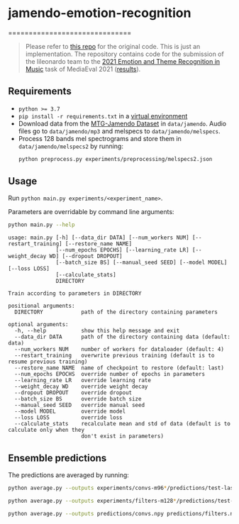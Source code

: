# jamendo-emotion-recognition
==============================

> Please refer to [this repo](https://github.com/vibour/emotion-theme-recognition/tree/main) for the original code. This is just an implementation.
The repository contains code for the submission of the lileonardo team to the [2021 Emotion and Theme Recognition in Music](https://multimediaeval.github.io/2021-Emotion-and-Theme-Recognition-in-Music-Task/) task of MediaEval 2021 ([results](https://multimediaeval.github.io/2021-Emotion-and-Theme-Recognition-in-Music-Task/results)).

Requirements
------------

*   `python >= 3.7`
*   `pip install -r requirements.txt` in a [virtual environment](https://docs.python.org/3/tutorial/venv.html)
*   Download data from the [MTG-Jamendo Dataset](https://github.com/MTG/mtg-jamendo-dataset) in `data/jamendo`.
    Audio files go to `data/jamendo/mp3` and melspecs to `data/jamendo/melspecs`.
*   Process 128 bands mel spectrograms and store them in `data/jamendo/melspecs2` by running:
    ```bash
    python preprocess.py experiments/preprocessing/melspecs2.json
    ```

Usage
-----

Run `python main.py experiments/<experiment_name>`.

Parameters are overridable by command line arguments:
```bash
python main.py --help
```
``` 
usage: main.py [-h] [--data_dir DATA] [--num_workers NUM] [--restart_training] [--restore_name NAME]
               [--num_epochs EPOCHS] [--learning_rate LR] [--weight_decay WD] [--dropout DROPOUT]
               [--batch_size BS] [--manual_seed SEED] [--model MODEL] [--loss LOSS]
               [--calculate_stats]
               DIRECTORY

Train according to parameters in DIRECTORY

positional arguments:
  DIRECTORY            path of the directory containing parameters

optional arguments:
  -h, --help           show this help message and exit
  --data_dir DATA      path of the directory containing data (default: data)
  --num_workers NUM    number of workers for dataloader (default: 4)
  --restart_training   overwrite previous training (default is to resume previous training)
  --restore_name NAME  name of checkpoint to restore (default: last)
  --num_epochs EPOCHS  override number of epochs in parameters
  --learning_rate LR   override learning rate
  --weight_decay WD    override weight decay
  --dropout DROPOUT    override dropout
  --batch_size BS      override batch size
  --manual_seed SEED   override manual seed
  --model MODEL        override model
  --loss LOSS          override loss
  --calculate_stats    recalculate mean and std of data (default is to calculate only when they
                       don't exist in parameters)
```

Ensemble predictions
--------------------

The predictions are averaged by running:

```bash
python average.py --outputs experiments/convs-m96*/predictions/test-last-swa-outputs.npy --targets experiments/convs-m96*/predictions/test-last-swa-targets.npy --preds_path predictions/convs.npy
```

```bash
python average.py --outputs experiments/filters-m128*/predictions/test-last-swa-outputs.npy --targets experiments/filters-m128*/predictions/test-last-swa-targets.npy --preds_path predictions/filters.npy
```

```bash
python average.py --outputs predictions/convs.npy predictions/filters.npy --targets predictions/targets.npy
```
